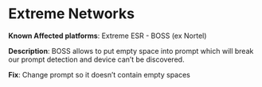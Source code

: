 # Extreme Networks

**Known Affected platforms**: Extreme ESR - BOSS (ex Nortel)

**Description**: BOSS allows to put empty space into prompt which will
break our prompt detection and device can’t be discovered.

**Fix**: Change prompt so it doesn’t contain empty spaces
